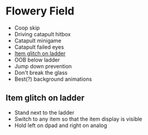 # Flowery Field

- Coop skip
- Driving catapult hitbox
- Catapult minigame
- Catapult failed eyes
- [Item glitch on ladder](#item-glitch)
- OOB below ladder
- Jump down prevention
- Don't break the glass
- Best(?) background animations

## <a name="item-glitch"></a>Item glitch on ladder

- Stand next to the ladder
- Switch to any item so that the item display is visible
- Hold left on dpad and right on analog
